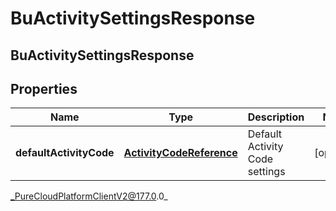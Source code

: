 # BuActivitySettingsResponse

## BuActivitySettingsResponse

## Properties

|Name | Type | Description | Notes|
|------------ | ------------- | ------------- | -------------|
| **defaultActivityCode** | [**ActivityCodeReference**](ActivityCodeReference) | Default Activity Code settings | [optional] |



_PureCloudPlatformClientV2@177.0.0_
